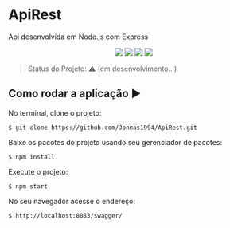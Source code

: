 # ApiRest

Api desenvolvida em Node.js com Express

<p align="center">
  <img src="https://img.shields.io/static/v1?label=Node.js&message=14.17.0&color=green&style=for-the-badge"/>
  <img src="https://img.shields.io/static/v1?label=Express&message=4.17.1&color=red&style=for-the-badge"/>
  <img src="https://img.shields.io/static/v1?label=Swagger&message=4.17.1&color=blue&style=for-the-badge"/>
  <img src="https://img.shields.io/static/v1?label=Heroku&message=CI/CD&color=purple&style=for-the-badge"/>
</p>

> Status do Projeto: :warning: (em desenvolvimento...)

## Como rodar a aplicação :arrow_forward:

No terminal, clone o projeto: 

```
$ git clone https://github.com/Jonnas1994/ApiRest.git
```

Baixe os pacotes do projeto usando seu gerenciador de pacotes: 

```
$ npm install
```

Execute o projeto: 

```
$ npm start
```

No seu navegador acesse o endereço: 

```
$ http://localhost:8083/swagger/